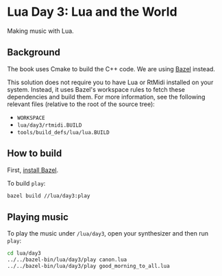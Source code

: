 Lua Day 3: Lua and the World
============================

Making music with Lua.

Background
----------

The book uses Cmake to build the C++ code. We are using [Bazel](http://bazel.io)
instead.

This solution does not require you to have Lua or RtMidi installed on your
system. Instead, it uses Bazel's workspace rules to fetch these dependencies
and build them. For more information, see the following relevant files (relative
to the root of the source tree):

* `WORKSPACE`
* `lua/day3/rtmidi.BUILD`
* `tools/build_defs/lua/lua.BUILD`

How to build
------------

First, [install Bazel](http://bazel.io/docs/install.html).

To build `play`:

```sh
bazel build //lua/day3:play
```

Playing music
-------------

To play the music under `/lua/day3`, open your synthesizer and then run
`play`:

```sh
cd lua/day3
../../bazel-bin/lua/day3/play canon.lua
../../bazel-bin/lua/day3/play good_morning_to_all.lua
```
